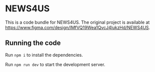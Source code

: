 
  # NEWS4US

  This is a code bundle for NEWS4US. The original project is available at https://www.figma.com/design/lMfVQ19Wea1QvcJ4lukzHd/NEWS4US.

  ## Running the code

  Run `npm i` to install the dependencies.

  Run `npm run dev` to start the development server.
  